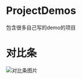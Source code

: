 # ProjectDemos
包含很多自己写的demo的项目
#  对比条
![对比条图片](https://github.com/panpan058/ProjectDemos/tree/master/app/src/main/assets/comparedView.gif)
